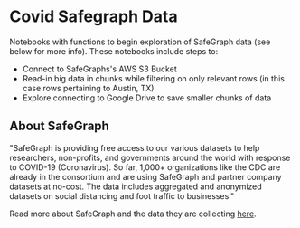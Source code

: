 # Covid Safegraph Data

Notebooks with functions to begin exploration of SafeGraph data (see below for more info). These notebooks include steps to:

* Connect to SafeGraphs's AWS S3 Bucket
* Read-in big data in chunks while filtering on only relevant rows (in this case rows pertaining to Austin, TX)
* Explore connecting to Google Drive to save smaller chunks of data

## About SafeGraph

"SafeGraph is providing free access to our various datasets to help researchers, non-profits, and governments around the world with response to COVID-19 (Coronavirus). So far, 1,000+ organizations like the CDC are already in the consortium and are using SafeGraph and partner company datasets at no-cost. The data includes aggregated and anonymized datasets on social distancing and foot traffic to businesses."

Read more about SafeGraph and the data they are collecting [here](https://www.safegraph.com/covid-19-data-consortium).